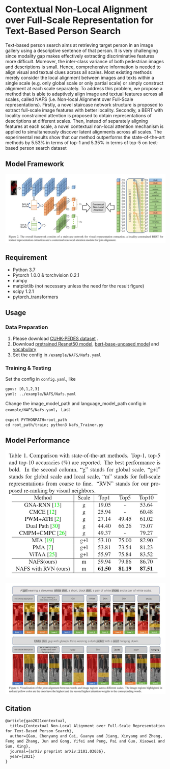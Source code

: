 # Contextual Non-Local Alignment over Full-Scale Representation for Text-Based Person Search

Text-based person search aims at retrieving target person in an image gallery using a descriptive sentence of that person. It is very challenging since modality gap makes effectively extracting discriminative features more difficult. Moreover, the inter-class variance of both pedestrian images and descriptions is small. Hence, comprehensive information is needed to align visual and textual clues across all scales. Most existing methods merely consider the local alignment between images and texts within a single scale (e.g. only global scale or only partial scale) or simply construct alignment at each scale separately. To address this problem, we propose a method that is able to adaptively align image and textual features across
all scales, called NAFS (i.e. Non-local Alignment over Full-Scale representations). Firstly, a novel staircase network structure is proposed to extract full-scale image features with better locality. Secondly, a BERT with locality constrained attention is proposed to obtain representations of descriptions at different scales. Then, instead of separately aligning features at each scale, a novel contextual non-local attention mechanism is applied to simultaneously discover latent alignments across all scales. The experimental results show that our method outperforms the state-of-the-art methods by 5.53% in terms of top-1 and 5.35% in terms of top-5 on text-based person search dataset

## Model Framework

![Framework](figures/framework.JPG)

## Requirement
* Python 3.7
* Pytorch 1.0.0 & torchvision 0.2.1
* numpy
* matplotlib (not necessary unless the need for the result figure)  
* scipy 1.2.1 
* pytorch_transformers

## Usage

### Data Preparation

1. Please download [CUHK-PEDES dataset](https://github.com/ShuangLI59/Person-Search-with-Natural-Language-Description) .
3. Download [pretrained Resnet50 model](https://download.pytorch.org/models/resnet50-19c8e357.pth),  [bert-base-uncased model](https://s3.amazonaws.com/models.huggingface.co/bert/bert-base-uncased.tar.gz) and [vocabulary](https://s3.amazonaws.com/models.huggingface.co/bert/bert-base-uncased-vocab.txt)
3. Set the config in `/example/NAFS/Nafs.yaml`

### Training & Testing

Set the config in `config.yaml`,  like
```
gpus: [0,1,2,3]
yaml: ../example/NAFS/Nafs.yaml
```
Change the image_model_path and language_model_path config in `example/NAFS/Nafs.yaml`，
Last
```
export PYTHONPATH=root_path
cd root_path/train; python3 Nafs_Trainer.py
```

## Model Performance
<p align="center"><img src="figures/table1.JPG" ></p>
<p align="center"><img src="figures/figure4.JPG"></p>

## Citation
```
@article{gao2021contextual,
  title={Contextual Non-Local Alignment over Full-Scale Representation for Text-Based Person Search},
  author={Gao, Chenyang and Cai, Guanyu and Jiang, Xinyang and Zheng, Feng and Zhang, Jun and Gong, Yifei and Peng, Pai and Guo, Xiaowei and Sun, Xing},
  journal={arXiv preprint arXiv:2101.03036},
  year={2021}
}
```
